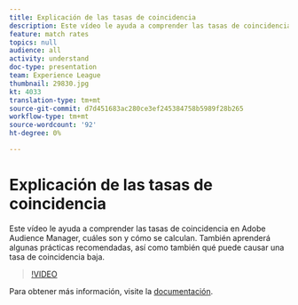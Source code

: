 ```yaml
---
title: Explicación de las tasas de coincidencia
description: Este vídeo le ayuda a comprender las tasas de coincidencia en Adobe Audience Manager, cuáles son y cómo se calculan. También aprenderá algunas prácticas recomendadas, así como también qué puede causar una tasa de coincidencia baja.
feature: match rates
topics: null
audience: all
activity: understand
doc-type: presentation
team: Experience League
thumbnail: 29830.jpg
kt: 4033
translation-type: tm+mt
source-git-commit: d7d451683ac280ce3ef245384758b5989f28b265
workflow-type: tm+mt
source-wordcount: '92'
ht-degree: 0%

---
```



# Explicación de las tasas de coincidencia

Este vídeo le ayuda a comprender las tasas de coincidencia en Adobe Audience Manager, cuáles son y cómo se calculan. También aprenderá algunas prácticas recomendadas, así como también qué puede causar una tasa de coincidencia baja.

>[!VIDEO](https://video.tv.adobe.com/v/29830/?quality=12)

Para obtener más información, visite la [documentación](https://docs.adobe.com/help/en/audience-manager/user-guide/features/addressable-audiences.html).
